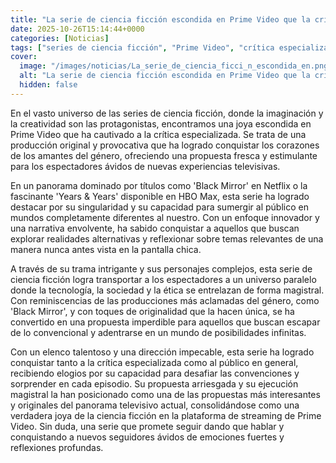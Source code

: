 ```yaml
---
title: "La serie de ciencia ficción escondida en Prime Video que la crítica ama - “Es original y provocativa”"
date: 2025-10-26T15:14:44+0000
categories: [Noticias]
tags: ["series de ciencia ficción", "Prime Video", "crítica especializada", "Black Mirror", "Years & Years", "tecnología", "sociedad."]
cover:
  image: "/images/noticias/La_serie_de_ciencia_ficci_n_escondida_en.png"
  alt: "La serie de ciencia ficción escondida en Prime Video que la crítica ama - “Es original y provocativa”"
  hidden: false
---
```


En el vasto universo de las series de ciencia ficción, donde la imaginación y la creatividad son las protagonistas, encontramos una joya escondida en Prime Video que ha cautivado a la crítica especializada. Se trata de una producción original y provocativa que ha logrado conquistar los corazones de los amantes del género, ofreciendo una propuesta fresca y estimulante para los espectadores ávidos de nuevas experiencias televisivas.

En un panorama dominado por títulos como 'Black Mirror' en Netflix o la fascinante 'Years & Years' disponible en HBO Max, esta serie ha logrado destacar por su singularidad y su capacidad para sumergir al público en mundos completamente diferentes al nuestro. Con un enfoque innovador y una narrativa envolvente, ha sabido conquistar a aquellos que buscan explorar realidades alternativas y reflexionar sobre temas relevantes de una manera nunca antes vista en la pantalla chica.

A través de su trama intrigante y sus personajes complejos, esta serie de ciencia ficción logra transportar a los espectadores a un universo paralelo donde la tecnología, la sociedad y la ética se entrelazan de forma magistral. Con reminiscencias de las producciones más aclamadas del género, como 'Black Mirror', y con toques de originalidad que la hacen única, se ha convertido en una propuesta imperdible para aquellos que buscan escapar de lo convencional y adentrarse en un mundo de posibilidades infinitas.

Con un elenco talentoso y una dirección impecable, esta serie ha logrado conquistar tanto a la crítica especializada como al público en general, recibiendo elogios por su capacidad para desafiar las convenciones y sorprender en cada episodio. Su propuesta arriesgada y su ejecución magistral la han posicionado como una de las propuestas más interesantes y originales del panorama televisivo actual, consolidándose como una verdadera joya de la ciencia ficción en la plataforma de streaming de Prime Video. Sin duda, una serie que promete seguir dando que hablar y conquistando a nuevos seguidores ávidos de emociones fuertes y reflexiones profundas.
